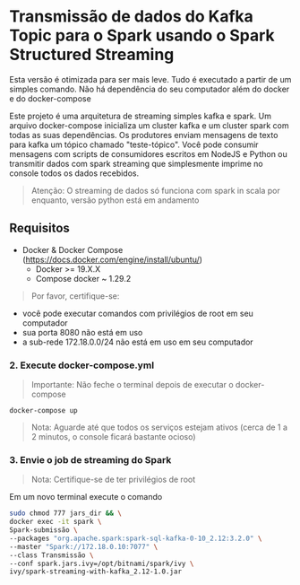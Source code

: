 # Transmissão de dados do Kafka Topic para o Spark usando o Spark Structured Streaming

Esta versão é otimizada para ser mais leve. Tudo é executado a partir de um simples comando. Não há dependência do seu computador além do docker e do docker-compose

Este projeto é uma arquitetura de streaming simples kafka e spark.
Um arquivo docker-compose inicializa um cluster kafka e um cluster spark com todas as suas dependências.
Os produtores enviam mensagens de texto para kafka um tópico chamado "teste-tópico".
Você pode consumir mensagens com scripts de consumidores escritos em NodeJS e Python ou transmitir dados com spark streaming que simplesmente imprime no console todos os dados recebidos.

> Atenção: O streaming de dados só funciona com spark in scala por enquanto, versão python está em andamento

## Requisitos

- Docker & Docker Compose (https://docs.docker.com/engine/install/ubuntu/)
  - Docker >= 19.X.X
  - Compose docker ~ 1.29.2

> Por favor, certifique-se:

- você pode executar comandos com privilégios de root em seu computador
- sua porta 8080 não está em uso
- a sub-rede 172.18.0.0/24 não está em uso em seu computador

### 2. Execute docker-compose.yml

> Importante: Não feche o terminal depois de executar o docker-compose <br>

```
docker-compose up
```

> Nota: Aguarde até que todos os serviços estejam ativos (cerca de 1 a 2 minutos, o console ficará bastante ocioso)

### 3. Envie o job de streaming do Spark

> Nota: Certifique-se de ter privilégios de root

Em um novo terminal execute o comando

```bash
sudo chmod 777 jars_dir && \
docker exec -it spark \
Spark-submissão \
--packages "org.apache.spark:spark-sql-kafka-0-10_2.12:3.2.0" \
--master "Spark://172.18.0.10:7077" \
--class Transmissão \
--conf spark.jars.ivy=/opt/bitnami/spark/ivy \
ivy/spark-streaming-with-kafka_2.12-1.0.jar
```
